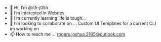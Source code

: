 - 👋 Hi, I’m @it5-j05h
- 👀 I’m interested in Webdev
- 🌱 I’m currently learning life is tough...
- 💞️ I’m looking to collaborate on ... Custom UI Templates for a current CLI im working on
- 📫 How to reach me ... rogers.joshua.2105@outlook.com

<!---
it5-j05h/it5-j05h is a ✨ special ✨ repository because its `README.md` (this file) appears on your GitHub profile.
You can click the Preview link to take a look at your changes.
--->

